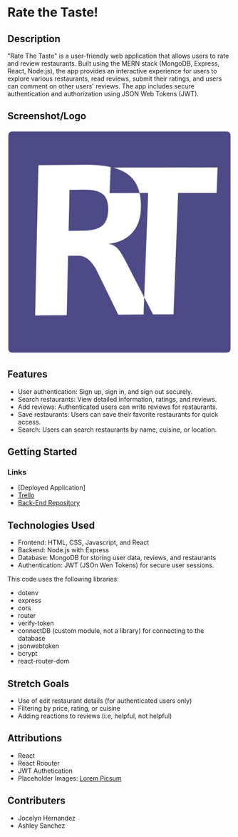 # Rate the Taste!

## Description
"Rate The Taste" is a user-friendly web application that allows users to rate and review restaurants. Built using the MERN stack (MongoDB, Express, React, Node.js), the app provides an interactive experience for users to explore various restaurants, read reviews, submit their ratings, and users can comment on other users' reviews. The app includes secure authentication and authorization using JSON Web Tokens (JWT).

## Screenshot/Logo
![App Screenshot](src/assets/Illustration5.jpg)

## Features
- User authentication: Sign up, sign in, and sign out securely.
- Search restaurants: View detailed information, ratings, and reviews.
- Add reviews: Authenticated users can write reviews for restaurants.
- Save restaurants: Users can save their favorite restaurants for quick access.
- Search: Users can search restaurants by name, cuisine, or location.

## Getting Started

### Links
- [Deployed Application] 
- [Trello](https://trello.com/b/4LfBeYE0/group-project)
- [Back-End Repository](https://github.com/ashleymichelle5/rate-the-taste-back-end)

## Technologies Used
- Frontend: HTML, CSS, Javascript, and React
- Backend: Node.js with Express
- Database: MongoDB for storing user data, reviews, and restaurants
- Authentication: JWT (JSOn Wen Tokens) for secure user sessions. 

This code uses the following libraries: 
- dotenv
- express
- cors
- router
- verify-token
- connectDB (custom module, not a library) for connecting to the database
- jsonwebtoken
- bcrypt
- react-router-dom

## Stretch Goals
- Use of edit restaurant details (for authenticated users only) 
- Filtering by price, rating, or cuisine
- Adding reactions to reviews (i.e, helpful, not helpful)

## Attributions 
- React 
- React Roouter
- JWT Authetication 
- Placeholder Images: [Lorem Picsum](https://picsum.photos/)

## Contributers 
- Jocelyn Hernandez
- Ashley Sanchez